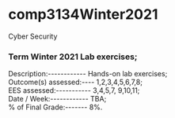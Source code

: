 # comp3134Winter2021
Cyber Security

### Term Winter 2021 Lab exercises; 

Description:------------ Hands-on lab exercises;  
Outcome(s) assessed:---- 1,2,3,4,5,6,7,8;  
EES assessed:----------- 3,4,5,7, 9,10,11;  
Date / Week:------------ TBA;  
% of Final Grade:------- 8%.

